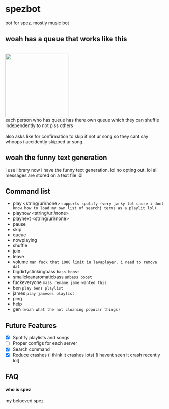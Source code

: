 
# spezbot

bot for spez. mostly music bot


## woah has a queue that works like this
</br>
<image display="block" width=200px height=200px src="https://user-images.githubusercontent.com/38333275/155885217-e6b4dd88-261b-4a82-98c6-7fd18f844eb5.png">
 </br>
each person who has queue has there own queue which they can shuffle independently to not piss others
 </br>
  </br>
also asks like for confirmation to skip if not ur song so they cant say whoops i accidently skipped ur song.

## woah the funny text generation
i use library now i have the funny text generation. lol no opting out. lol all messages are stored on a text file l0l
## Command list
- play <string/uri/none> `supports spotify (very janky lol cause i dont know how to load my own list of searchj terms as a playlit lol)`
- playnow <string/uri/none>
- playnext <string/uri/none>
- pause
- skip
- queue
- nowplaying
- shuffle
- join
- leave
- volume `man fuck that 1000 limit in lavaplayer. i need to remove dat`
- bigdirtystinkingbass `bass boost`
- smallcleanaromaticbass `unbass boost`
- fuckeveryone `mass rename jame wanted this`
- ben `play bens playlist`
- james `play jameses playlist`
- ping
- help
- gen `(woah what the not cloaning popular things)`
## Future Features

- [x] Spotify playlists and songs
- [ ] Proper configs for each server
- [x] Search command
- [x] Reduce crashes (i think it crashes lots) [i havent seen it crash recently lol]
## FAQ

#### who is spez

my beloeved spez

